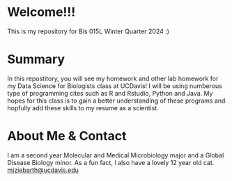 # Welcome!!!
This is my repository for Bis 015L Winter Quarter 2024 :)
# Summary 
In this repostitory, you will see my homework and other lab homework for my Data Science for Biologists class at UCDavis! I will be using numberous type of programming cites such as R and Rstudio, Python and Java. My hopes for this class is to gain a better understanding of these programs and hopfully add these skills to my resume as a scientist.
# About Me & Contact
I am a second year Molecular and Medical Microbiology major and a Global Disease Biology minor. As a fun fact, I also have a lovely 12 year old cat. 
mjziebarth@ucdavis.edu
